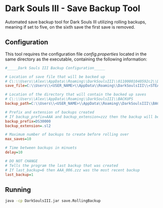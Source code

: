 # Dark Souls III - Save Backup Tool

Automated save backup tool for Dark Souls III utilizing rolling backups, meaning if set to five, on the sixth save the first save is removed.

## Configuration
This tool requires the configuration file *config.properties* located in the same directory as the executable, containing the following information:
```ini
#_____Dark Souls III Backup Configuration_____

# Location of save file that will be backed up
# C\:\\Users\\Alex\\AppData\\Roaming\\DarkSoulsIII\\01100001040592c2\\DS30000.sl2
save_file=C:\\Users\\<USER_NAME>\\AppData\\Roaming\\DarkSoulsIII\\<STEAM_ID>\\DS30000.sl2

# Location of the directory that will contain the backed up saves
# C\:\\Users\\Alex\\AppData\\Roaming\\DarkSoulsIII\\BACKUPS
backup_path=C:\\Users\\<USER_NAME>\\AppData\\Roaming\\DarkSoulsIII\\BACKUPS

# Prefix and extension of backups created
# If backup_prefix=AAA and backup_extension=zzz then the backup will be AAA_001.zzz
backup_prefix=DS30000
backup_extension=.sl2

# Maximum number of backups to create before rolling over
max_saves=10

# Time between backups in minuets
delay=10

# DO NOT CHANGE
# Tells the program the last backup that was created
# If last_backup=6 then AAA_006.zzz was the most recent backup
last_backup=1
```

## Running
```sh
java -cp DarkSoulsIII.jar save.RollingBackup
```